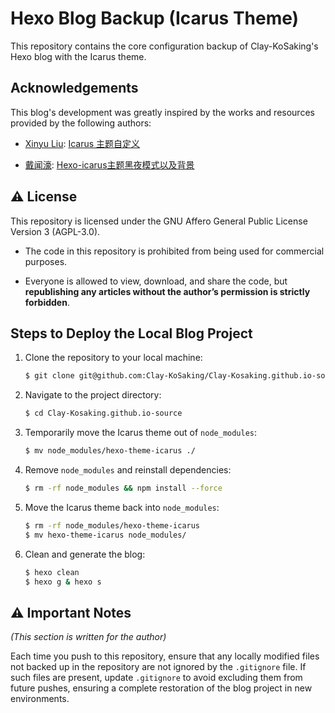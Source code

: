 # Hexo Blog Backup (Icarus Theme)

This repository contains the core configuration backup of Clay-KoSaking's Hexo blog with the Icarus theme.

## Acknowledgements
This blog's development was greatly inspired by the works and resources provided by the following authors:

- [Xinyu Liu](https://www.alphalxy.com/): [Icarus 主题自定义](https://www.alphalxy.com/2019/03/customize-icarus/)

- [戴闻濠](https://scutlmg.github.io/): [Hexo-icarus主题黑夜模式以及背景](https://scutlmg.github.io/2021/09/14/Hexo-icarus%E4%B8%BB%E9%A2%98%E9%BB%91%E5%A4%9C%E6%A8%A1%E5%BC%8F%E4%BB%A5%E5%8F%8A%E8%83%8C%E6%99%AF/)

## :warning: License 
This repository is licensed under the GNU Affero General Public License Version 3 (AGPL-3.0).

- The code in this repository is prohibited from being used for commercial purposes.

- Everyone is allowed to view, download, and share the code, but **republishing any articles without the author’s permission is strictly forbidden**.

## Steps to Deploy the Local Blog Project

1. Clone the repository to your local machine:

   ```bash
   $ git clone git@github.com:Clay-KoSaking/Clay-Kosaking.github.io-source.git

2. Navigate to the project directory:

   ```bash
   $ cd Clay-Kosaking.github.io-source

3. Temporarily move the Icarus theme out of `node_modules`:

   ```bash
   $ mv node_modules/hexo-theme-icarus ./

4. Remove `node_modules` and reinstall dependencies:

   ```bash
   $ rm -rf node_modules && npm install --force

5. Move the Icarus theme back into `node_modules`:

   ```bash
   $ rm -rf node_modules/hexo-theme-icarus
   $ mv hexo-theme-icarus node_modules/

6. Clean and generate the blog:

   ```bash
   $ hexo clean
   $ hexo g & hexo s

## :warning: Important Notes
*(This section is written for the author)*

Each time you push to this repository, ensure that any locally modified files not backed up in the repository are not ignored by the `.gitignore` file.
If such files are present, update `.gitignore` to avoid excluding them from future pushes, ensuring a complete restoration of the blog project in new environments.
